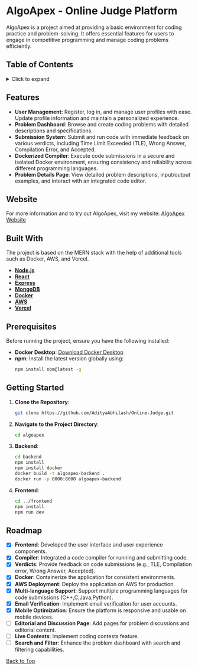 # AlgoApex - Online Judge Platform

AlgoApex is a project aimed at providing a basic environment for coding practice and problem-solving. It offers essential features for users to engage in competitive programming and manage coding problems efficiently.

## Table of Contents
<details>
<summary>Click to expand</summary>

- [Features](#features)
- [Website](#website)
- [Built With](#built-with)
- [Prerequisites](#prerequisites)
- [Getting Started](#getting-started)
- [Roadmap](#roadmap)

</details>

## Features

- **User Management**: Register, log in, and manage user profiles with ease. Update profile information and maintain a personalized experience.
- **Problem Dashboard**: Browse and create coding problems with detailed descriptions and specifications.
- **Submission System**: Submit and run code with immediate feedback on various verdicts, including Time Limit Exceeded (TLE), Wrong Answer, Compilation Error, and Accepted.
- **Dockerized Compiler**: Execute code submissions in a secure and isolated Docker environment, ensuring consistency and reliability across different programming languages.
- **Problem Details Page**: View detailed problem descriptions, input/output examples, and interact with an integrated code editor.

## Website

For more information and to try out AlgoApex, visit my website: [AlgoApex Website](https://www.algoapex.online)

## Built With

The project is based on the MERN stack with the help of additional tools such as Docker, AWS, and Vercel.

- [**Node.js**](https://nodejs.org)
- [**React**](https://reactjs.org)
- [**Express**](https://expressjs.com)
- [**MongoDB**](https://www.mongodb.com)
- [**Docker**](https://www.docker.com)
- [**AWS**](https://aws.amazon.com)
- [**Vercel**](https://vercel.com)

## Prerequisites

Before running the project, ensure you have the following installed:

- **Docker Desktop**: [Download Docker Desktop](https://www.docker.com/products/docker-desktop)
- **npm**: Install the latest version globally using:
    ```bash
    npm install npm@latest -g
    ```

## Getting Started

1. **Clone the Repository**:
    ```bash
    git clone https://github.com/AdityaAbhilash/Online-Judge.git
    ```
2. **Navigate to the Project Directory**:
    ```bash
    cd algoapex
    ```

3. **Backend**:
    ```bash
    cd backend
    npm install
    npm install docker
    docker build -t algoapex-backend .
    docker run -p 8000:8000 algoapex-backend
    ```

4. **Frontend**:
    ```bash
    cd ../frontend
    npm install
    npm run dev
    ```
## Roadmap

- [x] **Frontend**: Developed the user interface and user experience components.
- [x] **Compiler**: Integrated a code compiler for running and submitting code.
- [x] **Verdicts**: Provide feedback on code submissions (e.g., TLE, Compilation error, Wrong Answer, Accepted).
- [x] **Docker**: Containerize the application for consistent environments.
- [x] **AWS Deployment**: Deploy the application on AWS for production.
- [x] **Multi-language Support**: Support multiple programming languages for code submissions (C++,C,Java,Python).
- [x] **Email Verification**: Implement email verification for user accounts.
- [x] **Mobile Optimization**: Ensure the platform is responsive and usable on mobile devices.
- [ ] **Editorial and Discussion Page**: Add pages for problem discussions and editorial content.
- [ ] **Live Contests**: Implement coding contests feature.
- [ ] **Search and Filter**: Enhance the problem dashboard with search and filtering capabilities.

[Back to Top](#table-of-contents)
